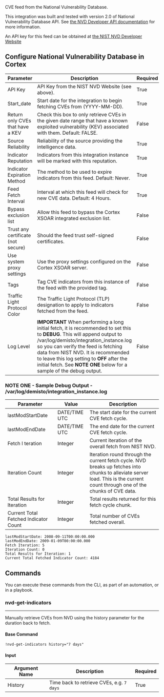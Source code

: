 CVE feed from the National Vulnerability Database. 

This integration was built and tested with version 2.0 of National Vulnerability Database API. See [the NVD Developer API documentation](https://nvd.nist.gov/developers/start-here) for more information.

An API key for this feed can be obtained at [the NIST NVD Developer Website](https://nvd.nist.gov/developers/request-an-api-key)

## Configure National Vulnerability Database in Cortex


| **Parameter** | **Description** | **Required** |
| --- | --- | --- |
| API Key | API Key from the NIST NVD Website (see above). | True |
| Start_date | Start date for the integration to begin fetching CVEs from (YYYY-MM-DD). | True |
| Return only CVEs that have a KEV | Check this box to only retrieve CVEs in the given date range that have a known exploited vulnerability (KEV) associated with them. Default: FALSE. | False |
| Source Reliability | Reliability of the source providing the intelligence data. | True |
| Indicator Reputation | Indicators from this integration instance will be marked with this reputation. | True |
| Indicator Expiration Method | The method to be used to expire indicators from this feed. Default: Never. | True |
| Feed Fetch Interval | Interval at which this feed will check for new CVE data. Default: 4 Hours. | True |
| Bypass exclusion list | Allow this feed to bypass the Cortex XSOAR integrated exclusion list. | False |
| Trust any certificate (not secure) | Should the feed trust self-signed certificates. | False |
| Use system proxy settings | Use the proxy settings configured on the Cortex XSOAR server. | False |
| Tags | Tag CVE indicators from this instance of the feed with the provided tag. | False |
| Traffic Light Protocol Color | The Traffic Light Protocol \(TLP\) designation to apply to indicators fetched from the feed. | False |
| Log Level | **IMPORTANT** When performing a long initial fetch, it is recommended to set this to **DEBUG**. This will append output to /var/log/demisto/integration_instance.log so you can verify the feed is fetching data from NIST NVD. It is recommended to leave this log setting to **OFF** after the initial fetch. See **NOTE ONE** below for a sample of the debug output. | False |

### NOTE ONE - Sample Debug Output - /var/log/demisto/integration_instance.log

|**Parameter**|**Value**|**Description**|
|---|---|---|
| lastModStartDate|DATE/TIME UTC | The start date for the current CVE fetch cycle. |
| lastModEndDate|DATE/TIME UTC | The end date for the current CVE fetch cycle.|
| Fetch I teration | Integer | Current iteration of the overall fetch from NIST NVD. |
| Iteration Count | Integer | Iteration round through the current fetch cycle. NVD breaks up fetches into chunks to alleviate server load. This is the current count through one of the chunks of CVE data. |
| Total Results for Iteration | Integer | Total results returned for this fetch cycle chunk. |
| Current Total Fetched Indicator Count | Integer | Total number of CVEs fetched overall. |

    lastModStartDate: 2008-09-11T00:00:00.000
    lastModEndDate: 2009-01-09T00:00:00.000 
    Fetch Iteration: 5
    Iteration Count: 0
    Total Results for Iteration: 1
    Current Total Fetched Indicator Count: 4184

## Commands

You can execute these commands from the CLI, as part of an automation, or in a playbook.

### nvd-get-indicators

***
Manually retrieve CVEs from NVD using the history parameter for the duration back to fetch.

#### Base Command

`!nvd-get-indicators history="7 days"`

#### Input

|**Argument Name**|**Description**|**Required**|
|---|---|---|
| History | Time back to retrieve CVEs, e.g. `7 days` | True |